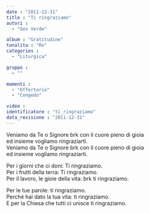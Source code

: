 ```yaml
---
date : "2011-12-31"
title : "Ti ringraziamo"
autori : 
  - "Gen Verde"

album : "Gratitudine"
tonalita : "Re"
categories : 
  - "Liturgica"

gruppo : 
  - ""

momenti : 
  - "Offertorio"
  - "Congedo"

video : 
identificatore : "ti_ringraziamo"
data_revisione : "2011-12-31"
---
```

  
  
  
 Veniamo da Te o Signore brk con il cuore pieno di gioia  
ed insieme vogliamo ringraziarti.  
 Veniamo da Te o Signore brk con il cuore pieno di gioia  
ed insieme vogliamo  ringraziarti.  
  
  
  
 Per i giorni che ci doni:  Ti ringraziamo.  
 Per i frutti della terra:  Ti ringraziamo.  
 Per il lavoro,  le gioie della vita:  brk ti ringraziamo.  
  
  
  
  
Per le tue parole: ti ringraziamo.  
Perché hai dato la tua vita: ti ringraziamo.  
E per la Chiesa che tutti ci unisce ti ringraziamo.  
  
  
  
  
  
